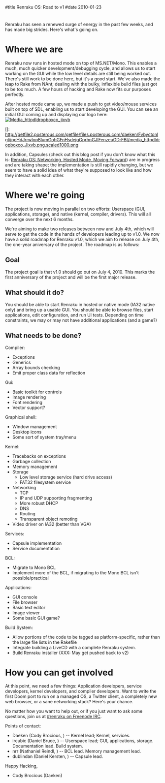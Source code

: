 #title Renraku OS: Road to v1
#date 2010-01-23

# 

Renraku has seen a renewed surge of energy in the past few weeks, and has made big strides. Here's what's going on.

# Where we are

Renraku now runs in hosted mode on top of MS.NET/Mono. This enables a much, much quicker development/debugging cycle, and allows us to start working on the GUI while the low level details are still being worked out. There's still work to be done here, but it's a good start. We've also made the leap to Rake from NAnt; dealing with the bulky, inflexible build files just got to be too much. A few hours of hacking and Rake now fits our purposes perfectly.

After hosted mode came up, we made a push to get video/mouse services built on top of SDL, enabling us to start developing the GUI. You can see an initial GUI coming up and displaying our logo here: [![Media_httpdldropboxco_jixvb][2]][2] 

 []: http://getfile2.posterous.com/getfile/files.posterous.com/daeken/FvbyctonlgtijpcHdJrrwIopBlumGohGFnHsdejqGprhnGJlFenzeuGDrFBt/media_httpdldropboxco_Jixvb.png.scaled1000.png

In addition, Capsules (check out this blog post if you don't know what this is: [Renraku OS: Networking, Hosted Mode, Moving Forward][2]) are in progress and are taking shape; the implementation is still rapidly changing, but we seem to have a solid idea of what they're supposed to look like and how they interact with each other.

 [2]: http://daeken.com/renraku-os-networking-hosted-mode-moving-forw

# Where we're going

The project is now moving in parallel on two efforts: Userspace (GUI, applications, storage), and native (kernel, compiler, drivers). This will all converge over the next 6 months.

We're aiming to make two releases between now and July 4th, which will serve to get the code in the hands of developers leading up to v1.0. We now have a solid roadmap for Renraku v1.0, which we aim to release on July 4th, the one-year aniversary of the project. The roadmap is as follows:

## Goal

The project goal is that v1.0 should go out on July 4, 2010. This marks the first anniversary of the project and will be the first major release.

## What should it do?

You should be able to start Renraku in hosted or native mode (IA32 native only) and bring up a usable GUI. You should be able to browse files, start applications, edit configuration, and run UI tests. Depending on time constraints, we may or may not have additional applications (and a game?)

## What needs to be done?

Compiler:

*   Exceptions
*   Generics
*   Array bounds checking
*   Emit proper class data for reflection

Gui:

*   Basic toolkit for controls
*   Image rendering
*   Font rendering
*   Vector support?

Graphical shell:

*   Window management
*   Desktop icons
*   Some sort of system tray/menu

Kernel:

*   Tracebacks on exceptions
*   Garbage collection
*   Memory management
*   Storage 
    *   Low level storage service (hard drive access)
    *   FAT32 filesystem service
*   Networking 
    *   TCP
    *   IP and UDP supporting fragmenting
    *   More robust DHCP
    *   DNS
    *   Routing
    *   Transparent object remoting
*   Video driver on IA32 (better than VGA)

Services:

*   Capsule implementation
*   Service documentation

BCL:

*   Migrate to Mono BCL
*   Implement more of the BCL, if migrating to the Mono BCL isn't possible/practical

Applications:

*   GUI console
*   File browser
*   Basic text editor
*   Image viewer
*   Some basic GUI game?

Build System:

*   Allow portions of the code to be tagged as platform-specific, rather than the large file lists in the Rakefile
*   Integrate building a LiveCD with a complete Renraku system.
*   Build Renraku installer (XXX: May get pushed back to v2)

# How you can get involved

At this point, we need a few things: Application developers, service developers, kernel developers, and compiler developers. Want to write the first Doom port to run on a managed OS, a Twitter client, a completely new web browser, or a sane networking stack? Here's your chance.

No matter how you want to help out, or if you just want to ask some questions, join us at [#renraku on Freenode IRC][3].

 [3]: irc://irc.freenode.net/renraku

Points of contact:

*   Daeken (Cody Brocious, ) -- Kernel lead; Kernel, services.
*   ircubic (Daniel Bruce, ) -- Userspace lead; GUI, applications, storage. Documentation lead. Build system.
*   nrr (Nathaniel Reindl, ) -- BCL lead. Memory management lead.
*   dublindan (Daniel Kersten, ) -- Capsule lead.

Happy Hacking,   
- Cody Brocious (Daeken)

